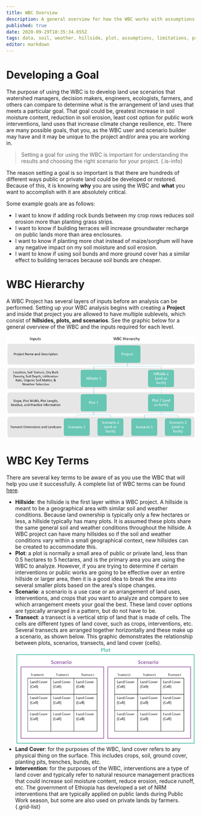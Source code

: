 ```yaml
---
title: WBC Overview
description: A general overview for how the WBC works with assumptions and limitations
published: true
date: 2020-09-29T18:35:34.655Z
tags: data, soil, weather, hillside, plot, assumptions, limitations, project
editor: markdown
---
```


# Developing a Goal
The purpose of using the WBC is to develop land use scenarios that watershed managers, decision makers, engineers, ecologists, farmers, and others can compare to determine what is the arrangement of land uses that meets a particular goal. That goal could be, greatest increase in soil moisture content, reduction in soil erosion, least cost option for public work interventions, land uses that increase climate change resilience, etc. There are many possible goals, that you, as the WBC user and scenario builder may have and it may be unique to the project and/or area you are working in. 

> Setting a goal for using the WBC is important for understanding the results and choosing the right scenario for your project. 
{.is-info}

The reason setting a goal is so important is that there are hundreds of different ways public or private land could be developed or restored. Because of this, it is knowing **why** you are using the WBC and **what** you want to accomplish with it are absolutely critical. 

Some example goals are as follows:
- I want to know if adding rock bunds between my crop rows reduces soil erosion more than planting grass strips. 
- I want to know if building terraces will increase groundwater recharge on public lands more than area enclosures. 
- I want to know if planting more chat instead of maize/sorghum will have any negative impact on my soil moisture and soil erosion. 
- I want to know if using soil bunds and more ground cover has a similar effect to building terraces because soil bunds are cheaper. 

# WBC Hierarchy
A WBC Project has several layers of inputs before an analysis can be performed. Setting up your WBC analysis begins with creating a **Project** and inside that project you are allowed to have multiple sublevels, which consist of **hillsides, plots, and scenarios**. See the graphic below for a general overview of the WBC and the inputs required for each level. 

![hierarchy2.png](/hierarchy2.png)

# WBC Key Terms
There are several key terms to be aware of as you use the WBC that will help you use it successfully. A complete list of WBC terms can be found [here](/About). 
- **Hillside**: the hillside is the first layer within a WBC project. A hillside is meant to be a geographical area with similar soil and weather conditions. Because land ownership is typically only a few hectares or less, a hillside typically has many plots. It is assumed these plots share the same general soil and weather conditions throughout the hillside. A WBC project can have many hillsides so if the soil and weather conditions vary within a small geographical context, new hillsides can be created to accommodate this. 
- **Plot**: a plot is normally a small area of public or private land, less than 0.5 hectares to 5 hectares, and is the primary area you are using the WBC to analyze. However, if you are trying to determine if certain interventions or public works are going to be effective over an entire hillside or larger area, then it is a good idea to break the area into several smaller plots based on the area's slope changes. 
- **Scenario**: a scenario is a use case or an arrangement of land uses, interventions, and crops that you want to analyze and compare to see which arrangement meets your goal the best. These land cover options are typically arranged in a pattern, but do not have to be. 
- **Transect**: a transect is a vertical strip of land that is made of cells. The cells are different types of land cover, such as crops, interventions, etc. Several transects are arranged together horizontally and these make up a scenario, as shown below. This graphic demonstrates the relationship between plots, scenarios, transects, and land cover (cells). 
![plots.png](/plots.png)
- **Land** **Cover**: for the purposes of the WBC, land cover refers to any physical thing on the surface. This includes crops, soil, ground cover, planting pits, trenches, bunds, etc. 
- **Intervention**: for the purposes of the WBC, interventions are a type of land cover and typically refer to natural resource management practices that could increase soil moisture content, reduce erosion, reduce runoff, etc. The government of Ethiopia has developed a set of NRM interventions that are typically applied on public lands during Public Work season, but some are also used on private lands by farmers. 
{.grid-list}


